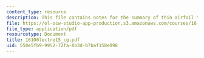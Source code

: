 ```yaml
---
content_type: resource
description: This file contains notes for the summary of thin airfoil theory.
file: https://ol-ocw-studio-app-production.s3.amazonaws.com/courses/16-100-aerodynamics-fall-2005/550e5fb9995272fa8b3db7baf158e098_16100lectre15_cg.pdf
file_type: application/pdf
resourcetype: Document
title: 16100lectre15_cg.pdf
uid: 550e5fb9-9952-72fa-8b3d-b7baf158e098
---
```

